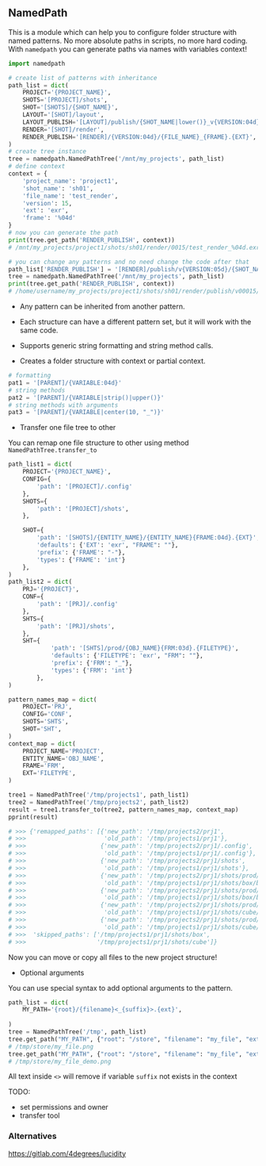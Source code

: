 ## NamedPath

This is a module which can help you to configure folder structure with named patterns. 
No more absolute paths in scripts, no more hard coding. 
With `namedpath` you can generate paths via names with variables context!

```python
import namedpath

# create list of patterns with inheritance
path_list = dict(
    PROJECT='{PROJECT_NAME}',
    SHOTS='[PROJECT]/shots',
    SHOT='[SHOTS]/{SHOT_NAME}',
    LAYOUT='[SHOT]/layout',
    LAYOUT_PUBLISH='[LAYOUT]/publish/{SHOT_NAME|lower()}_v{VERSION:04d}/{SHOT_NAME|lower()}.exr',
    RENDER='[SHOT]/render',
    RENDER_PUBLISH='[RENDER]/{VERSION:04d}/{FILE_NAME}_{FRAME}.{EXT}',
)
# create tree instance
tree = namedpath.NamedPathTree('/mnt/my_projects', path_list)
# define context
context = {
    'project_name': 'project1',
    'shot_name': 'sh01',
    'file_name': 'test_render',
    'version': 15,
    'ext': 'exr',
    'frame': '%04d'
}
# now you can generate the path
print(tree.get_path('RENDER_PUBLISH', context))
# /mnt/my_projects/project1/shots/sh01/render/0015/test_render_%04d.exr

# you can change any patterns and no need change the code after that
path_list['RENDER_PUBLISH'] = '[RENDER]/publish/v{VERSION:05d}/{SHOT_NAME}_rnd_{FRAME}.{EXT}'
tree = namedpath.NamedPathTree('/mnt/my_projects', path_list)
print(tree.get_path('RENDER_PUBLISH', context))
# /home/username/my_projects/project1/shots/sh01/render/publish/v00015/sh01_rnd_%04d.exr
```

- Any pattern can be inherited from another pattern.

- Each structure can have a different pattern set, but it will work with the same code.

- Supports generic string formatting and string method calls.

- Creates a folder structure with context or partial context.

```python
# formatting
pat1 = '[PARENT]/{VARIABLE:04d}'
# string methods
pat2 = '[PARENT]/{VARIABLE|strip()|upper()}'
# string methods with arguments
pat3 = '[PARENT]/{VARIABLE|center(10, "_")}'
```

- Transfer one file tree to other

You can remap one file structure to other using method `NamedPathTree.transfer_to`

```python
path_list1 = dict(
    PROJECT='{PROJECT_NAME}',
    CONFIG={
        'path': '[PROJECT]/.config'
    },
    SHOTS={
        'path': '[PROJECT]/shots',
    },

    SHOT={
        'path': '[SHOTS]/{ENTITY_NAME}/{ENTITY_NAME}{FRAME:04d}.{EXT}',
        'defaults': {'EXT': 'exr', "FRAME": ""},
        'prefix': {'FRAME': "-"},
        'types': {'FRAME': 'int'}
    },
)
path_list2 = dict(
    PRJ='{PROJECT}',
    CONF={
        'path': '[PRJ]/.config'
    },
    SHTS={
        'path': '[PRJ]/shots',
    },
    SHT={
            'path': '[SHTS]/prod/{OBJ_NAME}{FRM:03d}.{FILETYPE}',
            'defaults': {'FILETYPE': 'exr', "FRM": ""},
            'prefix': {'FRM': "_"},
            'types': {'FRM': 'int'}
        },
)

pattern_names_map = dict(
    PROJECT='PRJ',
    CONFIG='CONF',
    SHOTS='SHTS',
    SHOT='SHT',
)
context_map = dict(
    PROJECT_NAME='PROJECT',
    ENTITY_NAME='OBJ_NAME',
    FRAME='FRM',
    EXT='FILETYPE',
)

tree1 = NamedPathTree('/tmp/projects1', path_list1)
tree2 = NamedPathTree('/tmp/projects2', path_list2)
result = tree1.transfer_to(tree2, pattern_names_map, context_map)
pprint(result)

# >>> {'remapped_paths': [{'new_path': '/tmp/projects2/prj1',
# >>>                      'old_path': '/tmp/projects1/prj1'},
# >>>                     {'new_path': '/tmp/projects2/prj1/.config',
# >>>                      'old_path': '/tmp/projects1/prj1/.config'},
# >>>                     {'new_path': '/tmp/projects2/prj1/shots',
# >>>                      'old_path': '/tmp/projects1/prj1/shots'},
# >>>                     {'new_path': '/tmp/projects2/prj1/shots/prod/box001.exr',
# >>>                      'old_path': '/tmp/projects1/prj1/shots/box/box0001.exr'},
# >>>                     {'new_path': '/tmp/projects2/prj1/shots/prod/box002.exr',
# >>>                      'old_path': '/tmp/projects1/prj1/shots/box/box0002.exr'},
# >>>                     {'new_path': '/tmp/projects2/prj1/shots/prod/cube001.exr',
# >>>                      'old_path': '/tmp/projects1/prj1/shots/cube/cube_0001.exr'},
# >>>                     {'new_path': '/tmp/projects2/prj1/shots/prod/cube002.exr',
# >>>                      'old_path': '/tmp/projects1/prj1/shots/cube/cube_0002.exr'}],
# >>>  'skipped_paths': ['/tmp/projects1/prj1/shots/box',
# >>>                    '/tmp/projects1/prj1/shots/cube']}


```

Now you can move or copy all files to the new project structure!

- Optional arguments

You can use special syntax to add optional arguments to the pattern.

```python
path_list = dict(
    MY_PATH='{root}/{filename}<_{suffix}>.{ext}',
   
)
tree = NamedPathTree('/tmp', path_list)
tree.get_path("MY_PATH", {"root": "/store", "filename": "my_file", "ext": "png"})
# /tmp/store/my_file.png
tree.get_path("MY_PATH", {"root": "/store", "filename": "my_file", "ext": "png", "suffix": "demo"})
# /tmp/store/my_file_demo.png

```

All text inside `<>` will remove if variable `suffix` not exists in the context



TODO:

- set permissions and owner
- transfer tool

### Alternatives

https://gitlab.com/4degrees/lucidity
